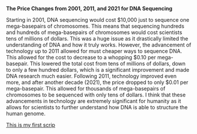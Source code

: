 **The Price Changes from 2001, 2011, and 2021 for DNA Sequencing**

  Starting in 2001, DNA sequencing would cost $10,000 just to sequence one mega-basepairs of chromosomes. This means that sequencing hundreds and hundreds of mega-basepairs of chromosomes would cost scientists tens of millions of dollars. This was a huge issue as it drastically limited the understanding of DNA and how it truly works. 
  However, the advancement of technology up to 2011 allowed for must cheaper ways to sequence DNA. This allowed for the cost to decrease to a whopping $0.10 per mega-basepair. This lowered the total cost from tens of millions of dollars, down to only a few hundred dollars, which is a significant improvement and made DNA research much easier. 
  Following 2011, technology improved even more, and after another decade (2021), the price dropped to only $0.01 per mega-basepair. This allowed for thousands of mega-basepairs of chromosomes to be sequenced with only tens of dollars. 
  I think that these advancements in technology are extremely significant for humanity as it allows for scientists to further understand how DNA is able to structure the human genome.

[This is my first scrip](https://github.com/Pingery/AISummerClass/blob/main/firstJupyterNotebook.html)
